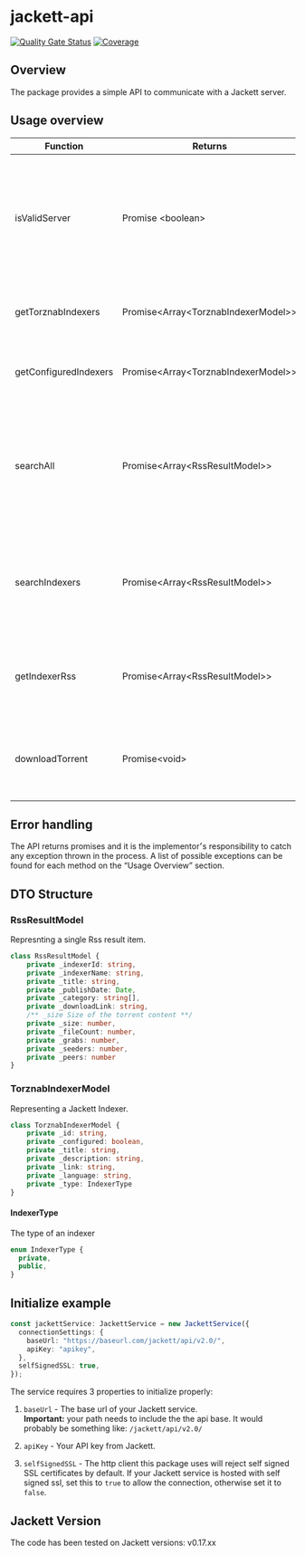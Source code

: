 # jackett-api

[![Quality Gate Status](https://sonarcloud.io/api/project_badges/measure?project=STRDCoders_jackett-api&metric=alert_status)](https://sonarcloud.io/dashboard?id=STRDCoders_jackett-api)
[![Coverage](https://sonarcloud.io/api/project_badges/measure?project=STRDCoders_jackett-api&metric=coverage)](https://sonarcloud.io/dashboard?id=STRDCoders_jackett-api)
## Overview
The package provides a simple API to communicate with a Jackett server.

## Usage overview
| Function      | Returns       |Description|Exceptions|
| ------------- | ------------- |-----------|----------|
| isValidServer  | Promise \<boolean\>  | Sends an HTTP request to test the connection to the server & tries to parse the result(Tests XML type) ||
| getTorznabIndexers  | Promise\<Array\<TorznabIndexerModel\>\>  | Fetches a list of all **supported** trackers on Jackett | - HTTP Error <br/> - parsing error |
| getConfiguredIndexers  | Promise\<Array\<TorznabIndexerModel\>\>  | Fetches a list of all **configured** trackers on Jackett | - HTTP Error <br/> - parsing error | 
| searchAll | Promise\<Array\<RssResultModel\>\> | Fetches a list of torrent results, by a given search query, from all configured trackers combined | - HTTP Error <br/> - parsing error |
| searchIndexers | Promise\<Array\<RssResultModel\>\> | Fetches a list of torrent results, by a given search query, from the specific indexers | - HTTP Error <br/> - parsing error |
| getIndexerRss | Promise\<Array\<RssResultModel\>\> | Fetches a list of torrent results from an Rss feed of a given indexer | - HTTP Error <br/> - parsing error |
| downloadTorrent | Promise\<void\> | Downloads a torrent frile of a given RssResult | - HTTP Error <br/> - parsing error <br/> - FileSystem errors(Ex. Permissions) |

## Error handling

The API returns promises and it is the implementor׳s responsibility to catch any exception thrown in the process. A list of possible exceptions can be found for each method on the “Usage Overview” section.

## DTO Structure

### RssResultModel
Represnting a single Rss result item.

```typescript
class RssResultModel {
    private _indexerId: string,
    private _indexerName: string,
    private _title: string,
    private _publishDate: Date,
    private _category: string[],
    private _downloadLink: string,
    /** _size Size of the torrent content **/
    private _size: number,
    private _fileCount: number,
    private _grabs: number,
    private _seeders: number,
    private _peers: number
}
```

### TorznabIndexerModel
Representing a Jackett Indexer.

``` typescript
class TorznabIndexerModel {
    private _id: string,
    private _configured: boolean,
    private _title: string,
    private _description: string,
    private _link: string,
    private _language: string,
    private _type: IndexerType
}
```
#### IndexerType
The type of an indexer

```typescript 
enum IndexerType {
  private,
  public,
}
```

## Initialize example
```typescript
const jackettService: JackettService = new JackettService({
  connectionSettings: {
    baseUrl: "https://baseurl.com/jackett/api/v2.0/",
    apiKey: "apikey",
  },
  selfSignedSSL: true,
});
```

The service requires 3 properties to initialize properly:
1. ```baseUrl``` - The base url of your Jackett service.<br/>
**Important:** your path needs to include the the api base. It would probably be something like: ```/jackett/api/v2.0/```

2. ```apiKey``` - Your API key from Jackett.

3. ```selfSignedSSL``` - The http client this package uses will reject self signed SSL certificates by default. 
If your Jackett service is hosted with self signed ssl, set this to ```true``` to allow the connection, otherwise set it to ```false```.

## Jackett Version

The code has been tested on Jackett versions: v0.17.xx
